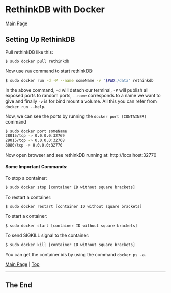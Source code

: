 <a id="top"></a>

# RethinkDB with Docker

[Main Page](README.md)

## Setting Up RethinkDB

Pull rethinkDB like this:

```sh
$ sudo docker pull rethinkdb
```

Now use `run` command to start rethinkDB:

```sh
$ sudo docker run -d -P --name someName -v "$PWD:/data" rethinkdb
```

In the above command, `-d` will detach our terminal, `-P` will publish all exposed ports to random ports, `--name` corresponds to a name we want to give and finally `-v` is for bind mount a volume. All this you can refer from `docker run --help`.

Now, we can see the ports by running the `docker port [CONTAINER]` command

```sh
$ sudo docker port someName
28015/tcp -> 0.0.0.0:32769
29015/tcp -> 0.0.0.0:32768
8080/tcp -> 0.0.0.0:32770
```

Now open browser and see rethinkDB running at: http://localhost:32770

#### Some Important Commands:

To stop a container:
```sh
$ sudo docker stop [container ID without square brackets]
```

To restart a container:
```sh
$ sudo docker restart [container ID without square brackets]
```

To start a container:
```sh
$ sudo docker start [container ID without square brackets]
```

To send SIGKILL signal to the container:
```sh
$ sudo docker kill [container ID without square brackets]
```

You can get the container ids by using the command `docker ps -a`.

[Main Page](README.md) | [Top](#top)

---

## The End
